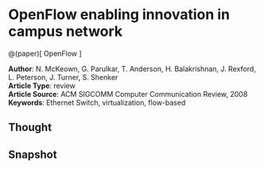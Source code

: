 # OpenFlow enabling innovation in campus network 

@(paper)[ OpenFlow ]

**Author**: N. McKeown, G. Parulkar, T. Anderson, H. Balakrishnan, J. Rexford, L. Peterson, J. Turner, S. Shenker             
**Article Type**: review                   
**Article Source**: ACM SIGCOMM Computer Communication Review, 2008                      
**Keywords**: Ethernet Switch, virtualization, flow-based               

## Thought

## Snapshot



